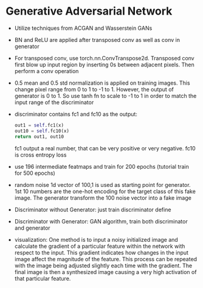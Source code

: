 # Generative Adversarial Network

* Utilize techniques from ACGAN and Wasserstein GANs

* BN and ReLU are applied after transposed conv as well as conv in generator

* For transposed conv, use torch.nn.ConvTranspose2d. Transposed conv first blow up input region by inserting 0s 
between adjacent pixels. Then perform a conv operation

* 0.5 mean and 0.5 std normalization is applied on training images. This change pixel range from 0 to 1 to -1 to 1. 
However, the output of generator is 0 to 1. So use tanh fn to scale to -1 to 1 in order to match the input 
range of the discriminator

* discriminator contains fc1 and fc10 as the output:
  ```python
  out1 = self.fc1(x)
  out10 = self.fc10(x)
  return out1, out10
  ```
    fc1 output a real number, that can be very positive or very negative. fc10 is cross entropy loss
* use 196 intermediate featmaps and train for 200 epochs (tutorial train for 500 epochs)

* random noise 1d vector of 100,1 is used as starting point for generator. 1st 10 numbers are the one-hot 
encoding for the target class of this fake image. The generator transform the 100 noise vector into a fake image

* Discriminator without Generator: just train discriminator define

* Discriminator with Generator: GAN algorithm, train both discriminator and generator

* visualization: One method is to input a noisy initialized image and calculate the gradient of a particular feature 
within the network with respect to the input. This gradient indicates how changes in the input image affect the 
magnitude of the feature. This process can be repeated with the image being adjusted slightly each time with the 
gradient. The final image is then a synthesized image causing a very high activation of that particular feature.

